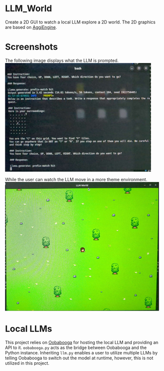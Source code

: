 # LLM_World
Create a 2D GUI to watch a local LLM explore a 2D world. The 2D graphics are based on [AggiEngine](https://github.com/aggie-coding-club/AggiEngine).

# Screenshots
The following image displays what the LLM is prompted.
![LLM's View](https://github.com/bradylangdale/LLM_World/blob/master/Assets/Screenshot%20from%202024-03-03%2016-39-06.png)

While the user can watch the LLM move in a more theme environment.
![User's View](https://github.com/bradylangdale/LLM_World/blob/master/Assets/Screenshot%20from%202024-03-03%2016-38-43.png)

# Local LLMs
This project relies on [Oobabooga](https://github.com/oobabooga/text-generation-webui) for hosting the local LLM and providing an API to it. `oobabooga.py` acts as the bridge between Oobabooga and the Python instance. Inheriting `llm.py` enables a user to utilize multiple LLMs by telling Oobabooga to switch out the model at runtime, however, this is not utilized in this project.
